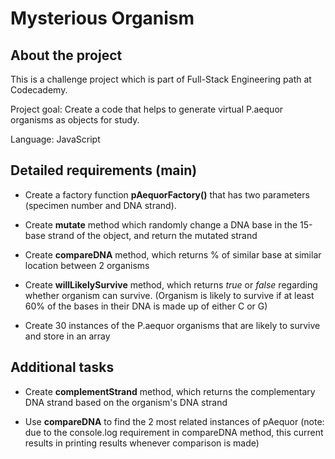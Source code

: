 # Mysterious Organism
## About the project
This is a challenge project which is part of Full-Stack Engineering path at Codecademy.

Project goal: Create a code that helps to generate virtual P.aequor organisms as objects for study.

Language: JavaScript


## Detailed requirements (main)
* Create a factory function __pAequorFactory()__ that has two parameters (specimen number and DNA strand).

* Create __mutate__ method which randomly change a DNA base in the 15-base strand of the object, and return the mutated strand

* Create __compareDNA__ method, which returns % of similar base at similar location between 2 organisms

* Create __willLikelySurvive__ method, which returns *true* or *false* regarding whether organism can survive. (Organism is likely to survive if at least 60% of the bases in their DNA is made up of either C or G)

* Create 30 instances of the P.aequor organisms that are likely to survive and store in an array


## Additional tasks
* Create __complementStrand__ method, which returns the complementary DNA strand based on the organism's DNA strand

* Use __compareDNA__ to find the 2 most related instances of pAequor
(note: due to the console.log requirement in compareDNA method, this current results in printing results whenever comparison is made)